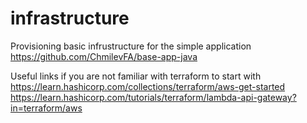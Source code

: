# infrastructure

Provisioning basic infrustructure for the simple application https://github.com/ChmilevFA/base-app-java

Useful links if you are not familiar with terraform to start with
https://learn.hashicorp.com/collections/terraform/aws-get-started
https://learn.hashicorp.com/tutorials/terraform/lambda-api-gateway?in=terraform/aws